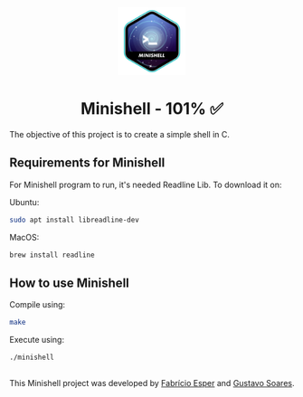<div align="center">
<a><img height="120px" src="https://github.com/fesper-s/fesper-s/blob/main/src/42_badges/minishelle.png"></a>

# Minishell - 101% ✅
</div>

The objective of this project is to create a simple shell in C.

## Requirements for Minishell
For Minishell program to run, it's needed Readline Lib. To download it on:

Ubuntu:
```bash
sudo apt install libreadline-dev 
```
MacOS:
```bash
brew install readline
```

## How to use Minishell
Compile using:
```bash
make
```
Execute using:
```bash
./minishell
```

##

This Minishell project was developed by [Fabrício Esper](https://github.com/fesper-s) and [Gustavo Soares](https://github.com/Guga-melo).
